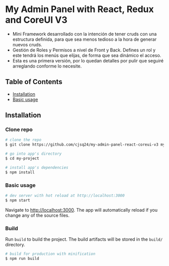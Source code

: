 # My Admin Panel with React, Redux and CoreUI V3

- Mini Framework desarrollado con la intención de tener cruds con una estructura definida, para que sea menos tedioso a la hora de generar nuevos cruds.
- Gestión de Roles y Permisos a nivel de Front y Back. Defines un rol y este tendrá los menús que elijas, de forma que sea dinámico el acceso.
- Esta es una primera versión, por lo quedan detalles por pulir que seguiré arreglando conforme lo necesite.

## Table of Contents

* [Installation](#installation)
* [Basic usage](#create-react-app)

## Installation

### Clone repo

``` bash
# clone the repo
$ git clone https://github.com/cjsq24/my-admin-panel-react-coreui-v3 my-project

# go into app's directory
$ cd my-project

# install app's dependencies
$ npm install
```

### Basic usage

``` bash
# dev server with hot reload at http://localhost:3000
$ npm start
```

Navigate to [http://localhost:3000](http://localhost:3000). The app will automatically reload if you change any of the source files.

### Build

Run `build` to build the project. The build artifacts will be stored in the `build/` directory.

```bash
# build for production with minification
$ npm run build
```